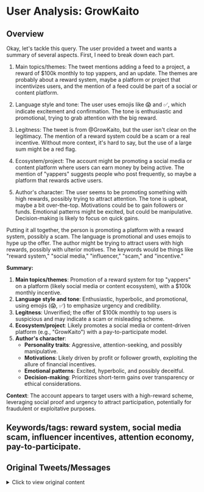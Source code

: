 # User Analysis: GrowKaito

## Overview

<think>
Okay, let's tackle this query. The user provided a tweet and wants a summary of several aspects. First, I need to break down each part.

1. Main topics/themes: The tweet mentions adding a feed to a project, a reward of $100k monthly to top yappers, and an update. The themes are probably about a reward system, maybe a platform or project that incentivizes users, and the mention of a feed could be part of a social or content platform.

2. Language style and tone: The user uses emojis like 😱 and ✅, which indicate excitement and confirmation. The tone is enthusiastic and promotional, trying to grab attention with the big reward.

3. Legitness: The tweet is from @GrowKaito, but the user isn't clear on the legitimacy. The mention of a reward system could be a scam or a real incentive. Without more context, it's hard to say, but the use of a large sum might be a red flag.

4. Ecosystem/project: The account might be promoting a social media or content platform where users can earn money by being active. The mention of "yappers" suggests people who post frequently, so maybe a platform that rewards active users.

5. Author's character: The user seems to be promoting something with high rewards, possibly trying to attract attention. The tone is upbeat, maybe a bit over-the-top. Motivations could be to gain followers or funds. Emotional patterns might be excited, but could be manipulative. Decision-making is likely to focus on quick gains.

Putting it all together, the person is promoting a platform with a reward system, possibly a scam. The language is promotional and uses emojis to hype up the offer. The author might be trying to attract users with high rewards, possibly with ulterior motives. The keywords would be things like "reward system," "social media," "influencer," "scam," and "incentive."
</think>

**Summary:**  
1. **Main topics/themes**: Promotion of a reward system for top "yappers" on a platform (likely social media or content ecosystem), with a $100k monthly incentive.  
2. **Language style and tone**: Enthusiastic, hyperbolic, and promotional, using emojis (😱, ✅) to emphasize urgency and credibility.  
3. **Legitness**: Unverified; the offer of $100k monthly to top users is suspicious and may indicate a scam or misleading scheme.  
4. **Ecosystem/project**: Likely promotes a social media or content-driven platform (e.g., "GrowKaito") with a pay-to-participate model.  
5. **Author's character**:  
   - **Personality traits**: Aggressive, attention-seeking, and possibly manipulative.  
   - **Motivations**: Likely driven by profit or follower growth, exploiting the allure of financial incentives.  
   - **Emotional patterns**: Excited, hyperbolic, and possibly deceitful.  
   - **Decision-making**: Prioritizes short-term gains over transparency or ethical considerations.  

**Context**: The account appears to target users with a high-reward scheme, leveraging social proof and urgency to attract participation, potentially for fraudulent or exploitative purposes.  

**Keywords/tags**: reward system, social media scam, influencer incentives, attention economy, pay-to-participate.
---
## Original Tweets/Messages

<details>
<summary>Click to view original content</summary>

| Type | Content |
|------|---------|
| messages | Just added @Aptos feed to @GrowKaito. 

$100,000 EVERY MONTH to the top 100 yappers.

Read that again 😱

Will update the feed tomorrow for better updates ✅ https://t.co/DaZ8vjFxBd |

</details>
